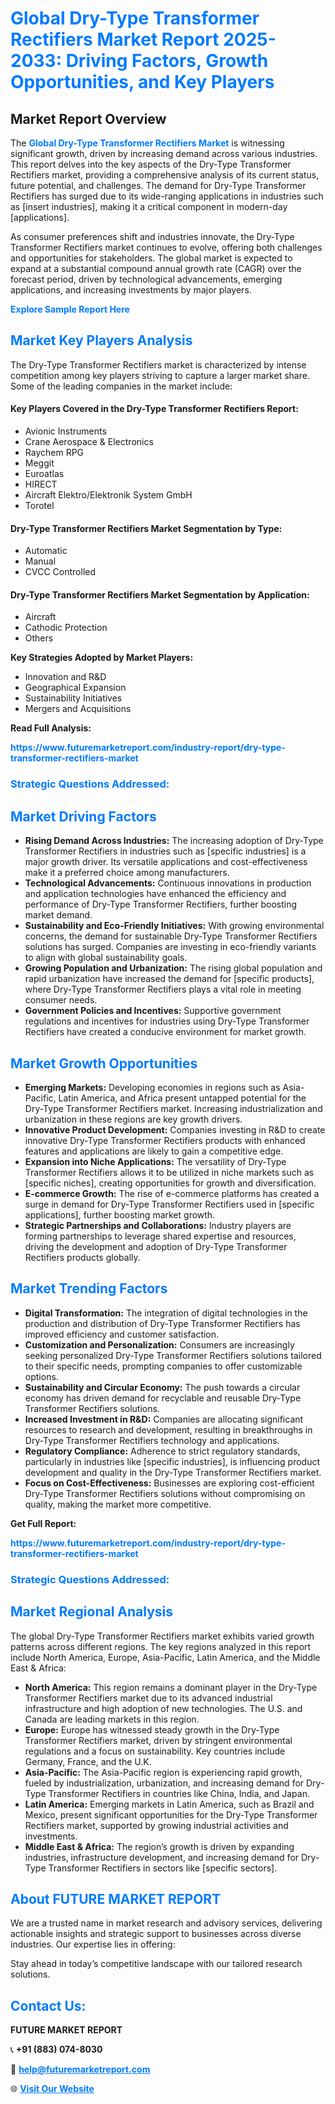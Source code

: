 <h1 style="color: #007BFF;">Global Dry-Type Transformer Rectifiers Market Report 2025-2033: Driving Factors, Growth Opportunities, and Key Players</h1>

<section id="overview">
<h2>Market Report Overview</h2>
<p>The <a href="https://www.futuremarketreport.com/industry-report/dry-type-transformer-rectifiers-market" style="color: #007BFF; text-decoration: none;"><strong>Global Dry-Type Transformer Rectifiers Market</strong></a> is witnessing significant growth, driven by increasing demand across various industries. This report delves into the key aspects of the Dry-Type Transformer Rectifiers market, providing a comprehensive analysis of its current status, future potential, and challenges. The demand for Dry-Type Transformer Rectifiers has surged due to its wide-ranging applications in industries such as [insert industries], making it a critical component in modern-day [applications].</p>
<p>As consumer preferences shift and industries innovate, the Dry-Type Transformer Rectifiers market continues to evolve, offering both challenges and opportunities for stakeholders. The global market is expected to expand at a substantial compound annual growth rate (CAGR) over the forecast period, driven by technological advancements, emerging applications, and increasing investments by major players.</p>
</section>

<section id="overview">
<p><a href="https://www.futuremarketreport.com/request-sample/reportId=62794" style="color: #007BFF; text-decoration: none;"><strong>Explore Sample Report Here</strong></a></p>
</section>

<section id="key-players">
<h2 style="color: #007BFF;">Market Key Players Analysis</h2>
<p>The Dry-Type Transformer Rectifiers market is characterized by intense competition among key players striving to capture a larger market share. Some of the leading companies in the market include:</p>
<h4>Key Players Covered in the Dry-Type Transformer Rectifiers Report:</h4>
<ul><li>Avionic Instruments</li><li>Crane Aerospace &amp; Electronics</li><li>Raychem RPG</li><li>Meggit</li><li>Euroatlas</li><li>HIRECT</li><li>Aircraft Elektro/Elektronik System GmbH</li><li>Torotel</li></ul>
<h4>Dry-Type Transformer Rectifiers Market Segmentation by Type:</h4>
<ul><li>Automatic</li><li>Manual</li><li>CVCC Controlled</li></ul>

<h4>Dry-Type Transformer Rectifiers Market Segmentation by Application:</h4>
<ul><li>Aircraft</li><li>Cathodic Protection</li><li>Others</li></ul>
<p><strong>Key Strategies Adopted by Market Players:</strong></p>
<ul>
<li>Innovation and R&D</li>
<li>Geographical Expansion</li>
<li>Sustainability Initiatives</li>
<li>Mergers and Acquisitions</li>
</ul>
</section>

<section>
<p><strong>Read Full Analysis: </strong></p><a href="https://www.futuremarketreport.com/industry-report/dry-type-transformer-rectifiers-market" style="color: #007BFF; text-decoration: none;"><strong>https://www.futuremarketreport.com/industry-report/dry-type-transformer-rectifiers-market</strong></a>
<h3 style="color: #007BFF;">Strategic Questions Addressed:</h3>
</section>

<section id="driving-factors">
<h2 style="color: #007BFF;">Market Driving Factors</h2>
<ul>
<li><strong>Rising Demand Across Industries:</strong> The increasing adoption of Dry-Type Transformer Rectifiers in industries such as [specific industries] is a major growth driver. Its versatile applications and cost-effectiveness make it a preferred choice among manufacturers.</li>
<li><strong>Technological Advancements:</strong> Continuous innovations in production and application technologies have enhanced the efficiency and performance of Dry-Type Transformer Rectifiers, further boosting market demand.</li>
<li><strong>Sustainability and Eco-Friendly Initiatives:</strong> With growing environmental concerns, the demand for sustainable Dry-Type Transformer Rectifiers solutions has surged. Companies are investing in eco-friendly variants to align with global sustainability goals.</li>
<li><strong>Growing Population and Urbanization:</strong> The rising global population and rapid urbanization have increased the demand for [specific products], where Dry-Type Transformer Rectifiers plays a vital role in meeting consumer needs.</li>
<li><strong>Government Policies and Incentives:</strong> Supportive government regulations and incentives for industries using Dry-Type Transformer Rectifiers have created a conducive environment for market growth.</li>
</ul>
</section>

<section id="growth-opportunities">
<h2 style="color: #007BFF;">Market Growth Opportunities</h2>
<ul>
<li><strong>Emerging Markets:</strong> Developing economies in regions such as Asia-Pacific, Latin America, and Africa present untapped potential for the Dry-Type Transformer Rectifiers market. Increasing industrialization and urbanization in these regions are key growth drivers.</li>
<li><strong>Innovative Product Development:</strong> Companies investing in R&D to create innovative Dry-Type Transformer Rectifiers products with enhanced features and applications are likely to gain a competitive edge.</li>
<li><strong>Expansion into Niche Applications:</strong> The versatility of Dry-Type Transformer Rectifiers allows it to be utilized in niche markets such as [specific niches], creating opportunities for growth and diversification.</li>
<li><strong>E-commerce Growth:</strong> The rise of e-commerce platforms has created a surge in demand for Dry-Type Transformer Rectifiers used in [specific applications], further boosting market growth.</li>
<li><strong>Strategic Partnerships and Collaborations:</strong> Industry players are forming partnerships to leverage shared expertise and resources, driving the development and adoption of Dry-Type Transformer Rectifiers products globally.</li>
</ul>
</section>

<section id="trending-factors">
<h2 style="color: #007BFF;">Market Trending Factors</h2>
<ul>
<li><strong>Digital Transformation:</strong> The integration of digital technologies in the production and distribution of Dry-Type Transformer Rectifiers has improved efficiency and customer satisfaction.</li>
<li><strong>Customization and Personalization:</strong> Consumers are increasingly seeking personalized Dry-Type Transformer Rectifiers solutions tailored to their specific needs, prompting companies to offer customizable options.</li>
<li><strong>Sustainability and Circular Economy:</strong> The push towards a circular economy has driven demand for recyclable and reusable Dry-Type Transformer Rectifiers solutions.</li>
<li><strong>Increased Investment in R&D:</strong> Companies are allocating significant resources to research and development, resulting in breakthroughs in Dry-Type Transformer Rectifiers technology and applications.</li>
<li><strong>Regulatory Compliance:</strong> Adherence to strict regulatory standards, particularly in industries like [specific industries], is influencing product development and quality in the Dry-Type Transformer Rectifiers market.</li>
<li><strong>Focus on Cost-Effectiveness:</strong> Businesses are exploring cost-efficient Dry-Type Transformer Rectifiers solutions without compromising on quality, making the market more competitive.</li>
</ul>
</section>

<section>
<p><strong>Get Full Report: </strong></p><a href="https://www.futuremarketreport.com/industry-report/dry-type-transformer-rectifiers-market" style="color: #007BFF; text-decoration: none;"><strong>https://www.futuremarketreport.com/industry-report/dry-type-transformer-rectifiers-market</strong></a>
<h3 style="color: #007BFF;">Strategic Questions Addressed:</h3>
</section>


<section id="regional-analysis">
<h2 style="color: #007BFF;">Market Regional Analysis</h2>
<p>The global Dry-Type Transformer Rectifiers market exhibits varied growth patterns across different regions. The key regions analyzed in this report include North America, Europe, Asia-Pacific, Latin America, and the Middle East & Africa:</p>
<ul>
<li><strong>North America:</strong> This region remains a dominant player in the Dry-Type Transformer Rectifiers market due to its advanced industrial infrastructure and high adoption of new technologies. The U.S. and Canada are leading markets in this region.</li>
<li><strong>Europe:</strong> Europe has witnessed steady growth in the Dry-Type Transformer Rectifiers market, driven by stringent environmental regulations and a focus on sustainability. Key countries include Germany, France, and the U.K.</li>
<li><strong>Asia-Pacific:</strong> The Asia-Pacific region is experiencing rapid growth, fueled by industrialization, urbanization, and increasing demand for Dry-Type Transformer Rectifiers in countries like China, India, and Japan.</li>
<li><strong>Latin America:</strong> Emerging markets in Latin America, such as Brazil and Mexico, present significant opportunities for the Dry-Type Transformer Rectifiers market, supported by growing industrial activities and investments.</li>
<li><strong>Middle East & Africa:</strong> The region’s growth is driven by expanding industries, infrastructure development, and increasing demand for Dry-Type Transformer Rectifiers in sectors like [specific sectors].</li>
</ul>
</section>

<footer>
<h2 style="color: #007BFF;">About FUTURE MARKET REPORT</h2>
<p>We are a trusted name in market research and advisory services, delivering actionable insights and strategic support to businesses across diverse industries. Our expertise lies in offering:</p>

<p>Stay ahead in today’s competitive landscape with our tailored research solutions.</p>

<h2 style="color: #007BFF;">Contact Us:</h2>
<p><strong>FUTURE MARKET REPORT</strong></p>
<p>📞 <strong>+91 (883) 074-8030</strong></p>
<p>📧 <strong><a href="mailto:help@futuremarketreport.com" style="color: #007BFF;">help@futuremarketreport.com</a></strong></p>
<p>🌐 <strong><a href="https://www.futuremarketreport.com/" style="color: #007BFF;">Visit Our Website</a></strong></p>
</footer>